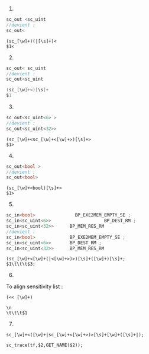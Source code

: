 1. 
```c
sc_out <sc_uint
//devient :
sc_out<
``` 
```
(sc_[\w]+)(|[\s]+)<
$1<
```
2. 
```c
sc_out< sc_uint
//devient :
sc_out<sc_uint
``` 
```c
(sc_[\w]+<)[\s]+
$1
```
3. 
```c
sc_out<sc_uint<6> > 
//devient :
sc_out<sc_uint<32>>
```     
```
(sc_[\w]+<sc_[\w]+<[\w]+>)[\s]+>
$1>
```
4. 
```c
sc_out<bool >
//devient :
sc_out<bool>
```          
```
(sc_[\w]+<bool)[\s]+>
$1>
```
5. 
```c
sc_in<bool>               BP_EXE2MEM_EMPTY_SE ;
sc_in<sc_uint<6>>                    BP_DEST_RM ;
sc_in<sc_uint<32>>      BP_MEM_RES_RM 
//devient :
sc_in<bool>             BP_EXE2MEM_EMPTY_SE ;
sc_in<sc_uint<6>>       BP_DEST_RM ;
sc_in<sc_uint<32>>      BP_MEM_RES_RM 
```   
```
(sc_[\w]+<[\w]+(|<[\w]+>)>)[\s]+([\w]+)[\s]+;
$1\t\t\t$3;
```

6. 
To align sensitivity list :
```
(<< [\w]+)

\n
\t\t\t$1
```
7. 
```
sc_[\w]+<([\w]+|sc_[\w]+<[\w]+>)>[\s]+[\w]+([\s]+|);
```
```
sc_trace(tf,$2,GET_NAME($2));
```